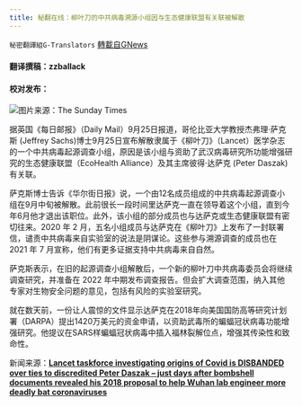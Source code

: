 ```yaml
---
title: 秘翻在线：柳叶刀的中共病毒溯源小组因与生态健康联盟有关联被解散
---
```

`秘密翻譯組G-Translators` [轉載自GNews](https://gnews.org/zh-hans/1556181/)

#### 翻译撰稿：zzballack

#### 校对发布：

![](https://assets.gnews.org/wp-content/uploads/2021/09/asdf8954sda6f489h46fg65df65sd.jpg)图片来源：The Sunday Times

据英国《每日邮报》（Daily Mail）9月25日报道，哥伦比亚大学教授杰弗理·萨克斯 (Jeffrey Sachs)博士9月25日宣布解散隶属于《柳叶刀》（Lancet）医学杂志的一个中共病毒起源调查小组，原因是该小组与资助了武汉病毒研究所功能增强研究的生态健康联盟（EcoHealth Alliance）及其主席彼得·达萨克 (Peter Daszak)有关联。

萨克斯博士告诉《华尔街日报》说，一个由12名成员组成的中共病毒起源调查小组在9月中旬被解散。此前很长一段时间里达萨克一直在领导着这个小组，直到今年6月他才退出该职位。此外，该小组的部分成员也与达萨克或生态健康联盟有密切往来。2020 年 2 月，五名小组成员与达萨克在《柳叶刀》上发布了一封联署信，谴责中共病毒来自实验室的说法是阴谋论。这些参与溯源调查的成员也在 2021 年 7 月宣称，他们有更多证据支持中共病毒来自自然。

萨克斯表示，在旧的起源调查小组解散后，一个新的柳叶刀中共病毒委员会将继续调查研究，并准备在 2022 年中期发布调查报告。但会扩大调查范围，纳入其他专家对生物安全问题的意见，包括有风险的实验室研究。

就在数天前，一份让人震惊的文件显示达萨克在2018年向美国国防高等研究计划署（DARPA）提出1420万美元的资金申请，以资助武毒所的蝙蝠冠状病毒功能增强研究。他提议在SARS样蝙蝠冠状病毒中插入福林裂解位点，增强其传染性和致命性。

新闻来源：[**Lancet taskforce investigating origins of Covid is DISBANDED over ties to discredited Peter Daszak – just days after bombshell documents revealed his 2018 proposal to help Wuhan lab engineer more deadly bat coronaviruses**](https://www.dailymail.co.uk/news/article-10028443/Lancets-COVID-origins-panel-disbands-ties-Peter-Daszaks-EcoHealth-Alliance.html)
